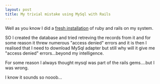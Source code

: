 ```yaml
---
layout: post
title: My trivial mistake using MySql with Rails
---
```


Well as you know I did a [fresh installation](<http://www.andhapp.com/blog/Issues_with_webrick_startup/30>) of ruby and rails on my system.

SO I created the database and tried retreving the records from it and for some reason it threw numerous "access denied" errors and it is then I realised that I need to download MySql adapter but still why will it give me "access denied" errors...beyond my intelligence.

For some reason I always thought mysql was part of the rails gems....but I was wrong.

I know it sounds so nooob...